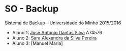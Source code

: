 # SO - Backup
Sistema de Backup - Universidade do Minho 2015/2016

* Aluno 1: [José António Dantas Silva](https://github.com/zesilva63) A74576
* Aluno 2: [Sara Alexandra da Silva Pereira]()
* Aluno 3: [Manuel Maria]
